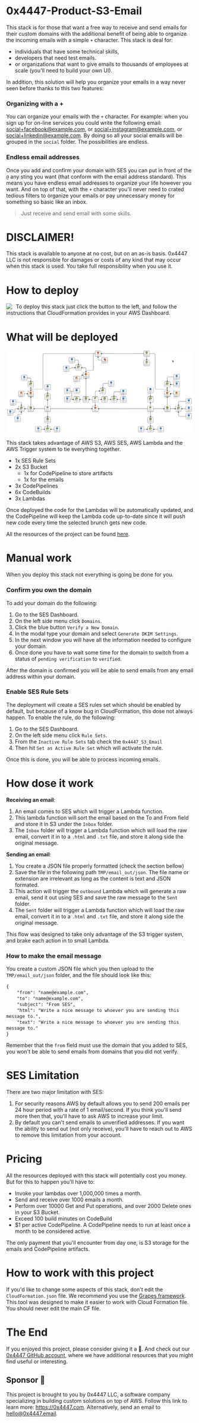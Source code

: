 # 0x4447-Product-S3-Email

This stack is for those that want a free way to receive and send emails for their custom domains with the additional benefit of being able to organize the incoming emails with a simple `+` character. This stack is deal for:

- individuals that have some technical skills,
- developers that need test emails.
- or organizations that want to give emails to thousands of employees at scale (you'll need to build your own UI).

In addition, this solution will help you organize your emails in a way never seen before thanks to this two features:

### Organizing with a +

You can organize your emails with the `+` character. For example: when you sign up for on-line services you could write the following email: social+facebook@example.com, or social+instagram@example.com, or social+linkedin@example.com. By doing so all your social emails will be grouped in the `social` folder. The possibilities are endless.

### Endless email addresses

Once you add and confirm your domain with SES you can put in front of the `@` any sting you want (that conform with the email address standard). This means you have endless email addresses to organize your life however you want. And on top of that, with the `+` character you'll never need to crated tedious filters to organize your emails or pay unnecessary money for something so basic like an inbox.

> Just receive and send email with some skills.

# DISCLAIMER!

This stack is available to anyone at no cost, but on an as-is basis. 0x4447 LLC is not responsible for damages or costs of any kind that may occur when this stack is used. You take full responsibility when you use it.

# How to deploy

<a target="_blank" href="https://console.aws.amazon.com/cloudformation/home#/stacks/new?stackName=S3-Email&templateURL=https://s3.amazonaws.com/0x4447-drive-cloudformation/s3-email.json">
<img align="left" style="float: left; margin: 0 10px 0 0;" src="https://s3.amazonaws.com/cloudformation-examples/cloudformation-launch-stack.png"></a>

To deploy this stack just click the button to the left, and follow the instructions that CloudFormation provides in your AWS Dashboard.

# What will be deployed

![S3-Email Diagram](https://raw.githubusercontent.com/0x4447/0x4447-product-s3-email/assets/diagram.png)

This stack takes advantage of AWS S3, AWS SES, AWS Lambda and the AWS Trigger system to tie everything together.

- 1x SES Rule Sets
- 2x S3 Bucket
  - 1x for CodePipeline to store artifacts
  - 1x for the emails
- 3x CodePipelines
- 6x CodeBuilds
- 3x Lambdas

Once deployed the code for the Lambdas will be automatically updated, and the CodePipeline will keep the Lambda code up-to-date since it will push new code every time the selected brunch gets new code.

All the resources of the project can be found [here](https://github.com/0x4447?utf8=%E2%9C%93&q=0x4447-product-s3-email).

# Manual work

When you deploy this stack not everything is going be done for you.

### Confirm you own the domain

To add your domain do the following:

1. Go to the SES Dashboard.
1. On the left side menu click `Domains`.
1. Click the blue button `Verify a New Domain`.
1. In the modal type your domain and select `Generate DKIM Settings`.
1. In the next window you will have all the information needed to configure your domain.
1. Once done you have to wait some time for the domain to switch from a status of `pending verification` to `verified`.

After the domain is confirmed you will be able to send emails from any email address within your domain.

### Enable SES Rule Sets

The deployment will create a SES rules set which should be enabled by default, but because of a know bug in CloudFormation, this dose not always happen. To enable the rule, do the following:

1. Go to the SES Dashboard.
1. On the left side menu click `Rule Sets`.
1. From the `Inactive Rule Sets` tab check the `0x4447_S3_Email`
1. Then hit `Set as Active Rule Set` which will activate the rule.

Once this is done, you will be able to process incoming emails.

# How dose it work

**Receiving an email**:

1. An email comes to SES which will trigger a Lambda function.
1. This lambda function will sort the email based on the To and From field and store it in S3 under the `Inbox` folder.
1. The `Inbox` folder will trigger a Lambda function which will load the raw email, convert it in to a `.html` and `.txt` file, and store it along side the original message.

**Sending an email**:

1. You create a JSON file properly formatted (check the section bellow)
1. Save the file in the following path `TMP/email_out/json`. The file name or extension are irrelevant as long as the content is text and JSON formated.
1. This action will trigger the `outbound` Lambda which will generate a raw email, send it out using SES and save the raw message to the `Sent` folder.
1. The `Sent` folder will trigger a Lambda function which will load the raw email, convert it in to a `.html` and `.txt` file, and store it along side the original message.

This flow was designed to take only advantage of the S3 trigger system, and brake each action in to small Lambda.

### How to make the email message

You create a custom JSON file which you then upload to the `TMP/email_out/json` folder, and the file should look like this:

```
{
	"from": "name@example.com",
	"to": "name@example.com",
	"subject": "From SES",
	"html": "Write a nice message to whoever you are sending this message to.",
	"text": "Write a nice message to whoever you are sending this message to."
}
```

Remember that the `from` field must use the domain that you added to SES, you won't be able to send emails from domains that you did not verify.

# SES Limitation

There are two major limitation with SES:

1. For security reasons AWS by default allows you to send 200 emails per 24 hour period with a rate of 1 email/second. If you think you'll send more then that, you'll have to ask AWS to increase your limit.
1. By default you can't send emails to unverified addresses. If you want the ability to send out (not only receive), you'll have to reach out to AWS to remove this limitation from your account.

# Pricing

All the resources deployed with this stack will potentially cost you money. But for this to happen you'll have to:

- Invoke your lambdas over 1,000,000 times a month.
- Send and receive over 1000 emails a month.
- Perform over 10000 Get and Put operations, and over 2000 Delete ones in your S3 Bucket.
- Exceed 100 build minutes on CodeBuild
- $1 per active CodePipeline. A CodePipeline needs to run at least once a month to be considered active.

The only payment that you'll encounter from day one, is S3 storage for the emails and CodePipeline artifacts.

# How to work with this project

If you'd like to change some aspects of this stack, don't edit the `CloudFormation.json` file. We recommend you use the [Grapes framework](https://github.com/0x4447/0x4447-cli-node-grapes). This tool was designed to make it easier to work with Cloud Formation file. You should never edit the main CF file.

# The End

If you enjoyed this project, please consider giving it a 🌟. And check out our [0x4447 GitHub account](https://github.com/0x4447), where we have additional resources that you might find useful or interesting.

## Sponsor 🎊

This project is brought to you by 0x4447 LLC, a software company specializing in building custom solutions on top of AWS. Follow this link to learn more: https://0x4447.com. Alternatively, send an email to [hello@0x4447.email](mailto:hello@0x4447.email?Subject=Hello%20From%20Repo&Body=Hi%2C%0A%0AMy%20name%20is%20NAME%2C%20and%20I%27d%20like%20to%20get%20in%20touch%20with%20someone%20at%200x4447.%0A%0AI%27d%20like%20to%20discuss%20the%20following%20topics%3A%0A%0A-%20LIST_OF_TOPICS_TO_DISCUSS%0A%0ASome%20useful%20information%3A%0A%0A-%20My%20full%20name%20is%3A%20FIRST_NAME%20LAST_NAME%0A-%20My%20time%20zone%20is%3A%20TIME_ZONE%0A-%20My%20working%20hours%20are%20from%3A%20TIME%20till%20TIME%0A-%20My%20company%20name%20is%3A%20COMPANY%20NAME%0A-%20My%20company%20website%20is%3A%20https%3A%2F%2F%0A%0ABest%20regards.).